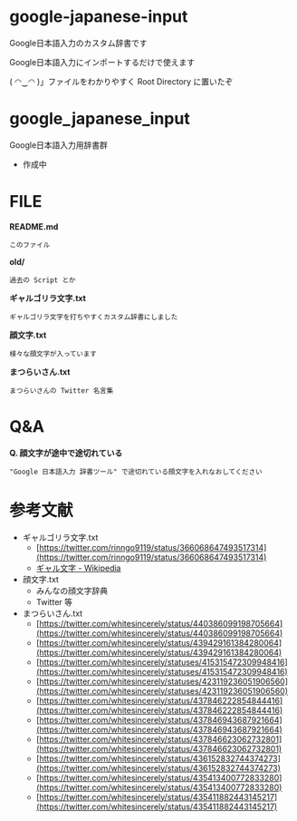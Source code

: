 google-japanese-input
=====================

Google日本語入力のカスタム辞書です


Google日本語入力にインポートするだけで使えます


( ◠‿◠ )」ファイルをわかりやすく Root Directory に置いたぞ


# google_japanese_input
Google日本語入力用辞書群

- 作成中

# FILE
**README.md**

```
このファイル
```

**old/**

```
過去の Script とか
```

**ギャルゴリラ文字.txt**

```
ギャルゴリラ文字を打ちやすくカスタム辞書にしました
```

**顔文字.txt**

```
様々な顔文字が入っています
```

**まつらいさん.txt**

```
まつらいさんの Twitter 名言集
```

# Q&A

**Q. 顔文字が途中で途切れている** 
    
    "Google 日本語入力 辞書ツール" で途切れている顔文字を入れなおしてください



# 参考文献
- ギャルゴリラ文字.txt
    - [https://twitter.com/rinngo9119/status/366068647493517314](https://twitter.com/rinngo9119/status/366068647493517314)
    - [ギャル文字 - Wikipedia](http://ja.wikipedia.org/wiki/%E3%82%AE%E3%83%A3%E3%83%AB%E6%96%87%E5%AD%97#.E3.81.B2.E3.82.89.E3.81.8C.E3.81.AA)
- 顔文字.txt
	- みんなの顔文字辞典
	- Twitter 等
- まつらいさん.txt
	- [https://twitter.com/whitesincerely/status/440386099198705664](https://twitter.com/whitesincerely/status/440386099198705664)
	- [https://twitter.com/whitesincerely/status/439429161384280064](https://twitter.com/whitesincerely/status/439429161384280064)
	- [https://twitter.com/whitesincerely/statuses/415315472309948416](https://twitter.com/whitesincerely/statuses/415315472309948416)
	- [https://twitter.com/whitesincerely/statuses/423119236051906560](https://twitter.com/whitesincerely/statuses/423119236051906560)
	- [https://twitter.com/whitesincerely/status/437846222854844416](https://twitter.com/whitesincerely/status/437846222854844416)
	- [https://twitter.com/whitesincerely/status/437846943687921664](https://twitter.com/whitesincerely/status/437846943687921664)
	- [https://twitter.com/whitesincerely/status/437846623062732801](https://twitter.com/whitesincerely/status/437846623062732801)
	- [https://twitter.com/whitesincerely/status/436152832744374273](https://twitter.com/whitesincerely/status/436152832744374273)
	- [https://twitter.com/whitesincerely/status/435413400772833280](https://twitter.com/whitesincerely/status/435413400772833280)
	- [https://twitter.com/whitesincerely/status/435411882443145217](https://twitter.com/whitesincerely/status/435411882443145217)
	
